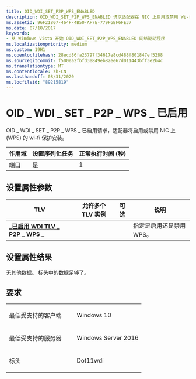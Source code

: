 ```yaml
---
title: OID_WDI_SET_P2P_WPS_ENABLED
description: OID_WDI_SET_P2P_WPS_ENABLED 请求适配器在 NIC 上启用或禁用 Wi-fi 保护安装程序 (WPS) 。
ms.assetid: 96F21807-464F-4B50-AF7E-779F6BF6FE37
ms.date: 07/18/2017
keywords:
- 从 Windows Vista 开始 OID_WDI_SET_P2P_WPS_ENABLED 网络驱动程序
ms.localizationpriority: medium
ms.custom: 19H1
ms.openlocfilehash: 28ecd86fa23797f34617e8cd488f801847ef5288
ms.sourcegitcommit: f500ea2fbfd3e849eb82ee67d011443bff3e2b4c
ms.translationtype: MT
ms.contentlocale: zh-CN
ms.lasthandoff: 08/31/2020
ms.locfileid: "89215819"
---
```

# <a name="oid_wdi_set_p2p_wps_enabled"></a>OID \_ WDI \_ SET \_ P2P \_ WPS \_ 已启用


OID \_ WDI \_ SET \_ P2P \_ WPS \_ 已启用请求，适配器将启用或禁用 NIC 上 (WPS) 的 wi-fi 保护安装。

| 作用域 | 设置序列化任务 | 正常执行时间 (秒)  |
|-------|--------------------------|---------------------------------|
| 端口  | 是                      | 1                               |

 

## <a name="set-property-parameters"></a>设置属性参数


| TLV                                                                 | 允许多个 TLV 实例 | 可选 | 说明                                 |
|---------------------------------------------------------------------|--------------------------------|----------|---------------------------------------------|
| [**\_已启用 WDI TLV \_ P2P \_ WPS \_**](./wdi-tlv-p2p-wps-enabled.md) |                                |          | 指定是启用还是禁用 WPS。 |

 

## <a name="set-property-results"></a>设置属性结果


无其他数据。 标头中的数据足够了。

<a name="requirements"></a>要求
------------

<table>
<colgroup>
<col width="50%" />
<col width="50%" />
</colgroup>
<tbody>
<tr class="odd">
<td><p>最低受支持的客户端</p></td>
<td><p>Windows 10</p></td>
</tr>
<tr class="even">
<td><p>最低受支持的服务器</p></td>
<td><p>Windows Server 2016</p></td>
</tr>
<tr class="odd">
<td><p>标头</p></td>
<td>Dot11wdi</td>
</tr>
</tbody>
</table>

 

